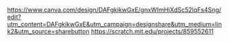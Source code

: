 https://www.canva.com/design/DAFgkikwGxE/gnxWImHiXdSc52lqFs4Sng/edit?utm_content=DAFgkikwGxE&utm_campaign=designshare&utm_medium=link2&utm_source=sharebutton
https://scratch.mit.edu/projects/859552611

